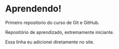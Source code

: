 # Aprendendo!
 Primeiro repositorio do curso de Git e GitHub.

Repositório de aprendizado, extremamente iniciante.

Essa linha eu adicionei diretamente no site.
